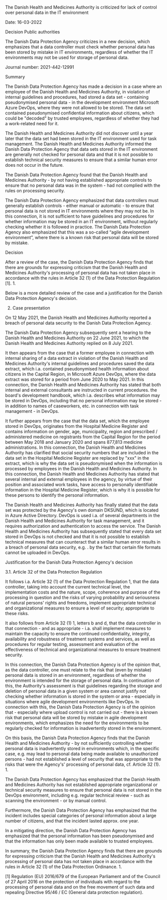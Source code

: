 The Danish Health and Medicines Authority is criticized for lack of control over personal data in the IT environment

Date: 16-03-2022

Decision Public authorities

The Danish Data Protection Agency criticizes in a new decision, which emphasizes that a data controller must check whether personal data has been stored by mistake in IT environments, regardless of whether the IT environments may not be used for storage of personal data.

Journal number: 2021-442-12991

Summary

The Danish Data Protection Agency has made a decision in a case where an employee of the Danish Health and Medicines Authority, in violation of internal guidelines and procedures, had stored a data set - containing pseudonymised personal data - in the development environment Microsoft Azure DevOps, where they were not allowed to be stored. The data set contained pseudonymised confidential information about citizens, which could be "decoded" by trusted employees, regardless of whether they had a work-related need for it.

The Danish Health and Medicines Authority did not discover until a year later that the data set had been stored in the IT environment used for task management. The Danish Health and Medicines Authority informed the Danish Data Protection Agency that data sets stored in the IT environment are generally not checked for personal data and that it is not possible to establish technical security measures to ensure that a similar human error does not occur in the future.

The Danish Data Protection Agency found that the Danish Health and Medicines Authority - by not having established appropriate controls to ensure that no personal data was in the system - had not complied with the rules on processing security.

The Danish Data Protection Agency emphasized that data controllers must generally establish controls - either manual or automatic - to ensure that personal data is not stored in IT environments where they may not be. In this connection, it is not sufficient to have guidelines and procedures for whether information may be stored in an IT environment, without regularly checking whether it is followed in practice. The Danish Data Protection Agency also emphasized that this was a so-called “agile development environment”, where there is a known risk that personal data will be stored by mistake.

Decision

After a review of the case, the Danish Data Protection Agency finds that there are grounds for expressing criticism that the Danish Health and Medicines Authority's processing of personal data has not taken place in accordance with the rules in Article 32 (1) of the Data Protection Regulation \[1\]. 1.

Below is a more detailed review of the case and a justification for the Danish Data Protection Agency's decision.

2. Case presentation

On 12 May 2021, the Danish Health and Medicines Authority reported a breach of personal data security to the Danish Data Protection Agency.

The Danish Data Protection Agency subsequently sent a hearing to the Danish Health and Medicines Authority on 22 June 2021, to which the Danish Health and Medicines Authority replied on 8 July 2021.

It then appears from the case that a former employee in connection with internal sharing of a data extract in violation of the Danish Health and Medicines Authority's internal guidelines and procedures saved the data extract, which i.a. contained pseudonymised health information about citizens in the Capital Region, in Microsoft Azure DevOps, where the data extract was stored for a period from June 2020 to May 2021. In this connection, the Danish Health and Medicines Authority has stated that both internal and external consultants are instructed in current procedures. the board's development handbook, which i.a. describes what information may be stored in DevOps, including that no personal information may be stored - in addition to names of caseworkers, etc. in connection with task management - in DevOps.

It further appears from the case that the data set, which the employee stored in DevOps, originates from the Hospital Medicine Register and contains information on gender, age, municipality, region and prescribed / administered medicine on registrants from the Capital Region for the period between May 2018 and January 2020 and spans 877,813 medicine administrations. In this connection, the Danish Health and Medicines Authority has clarified that social security numbers that are included in the data set in the Hospital Medicine Register are replaced by "xxx" in the extract, which is why the data set is pseudonymised when the information is processed by employees in the Danish Health and Medicines Authority. In this connection, the Danish Health and Medicines Authority has stated that several internal and external employees in the agency, by virtue of their position and associated work tasks, have access to personally identifiable information in the Hospital Medicine Register, which is why it is possible for these persons to identify the personal information.

The Danish Health and Medicines Authority has finally stated that the data set was protected by the Agency's own domain DKSUND, which is located in Azure Active Directory. DevOps is used i.a. of several departments in the Danish Health and Medicines Authority for task management, and it requires authorization and authentication to access the service. The Danish Health and Medicines Authority has subsequently stated that every data set stored in DevOps is not checked and that it is not possible to establish technical measures that can counteract that a similar human error results in a breach of personal data security, e.g. . by the fact that certain file formats cannot be uploaded in DevOps.

Justification for the Danish Data Protection Agency's decision

3.1. Article 32 of the Data Protection Regulation

It follows i.a. Article 32 (1) of the Data Protection Regulation 1, that the data controller, taking into account the current technical level, the implementation costs and the nature, scope, coherence and purpose of the processing in question and the risks of varying probability and seriousness of natural persons' rights and freedoms, implement appropriate technical and organizational measures to ensure a level of security; appropriate to these risks.

It also follows from Article 32 (1) 1, letters b and d, that the data controller in that connection - and as appropriate - i.a. shall implement measures to maintain the capacity to ensure the continued confidentiality, integrity, availability and robustness of treatment systems and services, as well as procedures for regular testing, assessment and evaluation of the effectiveness of technical and organizational measures to ensure treatment security.

In this connection, the Danish Data Protection Agency is of the opinion that, as the data controller, one must relate to the risk that (even by mistake) personal data is stored in an environment, regardless of whether the environment is intended for the storage of personal data. In continuation of this, the Authority's assessment is that guidelines regarding the storage and deletion of personal data in a given system or area cannot justify not checking whether information is stored in the system or area - especially in situations where agile development environments like DevOps. In connection with this, the Danish Data Protection Agency is of the opinion that - especially where upload control is not carried out - there is a known risk that personal data will be stored by mistake in agile development environments, which emphasizes the need for the environments to be regularly checked for information is inadvertently stored in the environment.

On this basis, the Danish Data Protection Agency finds that the Danish Health and Medicines Authority - by not sufficiently controlling whether personal data is inadvertently stored in environments which, in the specific case, e.g. may lead to personal data being made available to unauthorized persons - had not established a level of security that was appropriate to the risks that were the Agency's' processing of personal data, cf. Article 32 (1). 1.

The Danish Data Protection Agency has emphasized that the Danish Health and Medicines Authority has not established appropriate organizational or technical security measures to ensure that personal data is not stored in the DevOps environment, including e.g. regular technical review - such as scanning the environment - or by manual control.

Furthermore, the Danish Data Protection Agency has emphasized that the incident includes special categories of personal information about a large number of citizens, and that the incident lasted approx. one year.

In a mitigating direction, the Danish Data Protection Agency has emphasized that the personal information has been pseudonymised and that the information has only been made available to trusted employees.

In summary, the Danish Data Protection Agency finds that there are grounds for expressing criticism that the Danish Health and Medicines Authority's processing of personal data has not taken place in accordance with the rules in Article 32 (1) of the Data Protection Ordinance. 1.

\[1\] Regulation (EU) 2016/679 of the European Parliament and of the Council of 27 April 2016 on the protection of individuals with regard to the processing of personal data and on the free movement of such data and repealing Directive 95/46 / EC (General data protection regulation).
